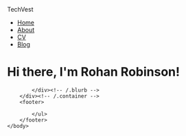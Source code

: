 <!DOCTYPE html>
<html>
	<head>
		TechVest
	</head>
	<body>
		<nav>
    		<ul>
        		<li><a href="/">Home</a></li>
	        	<li><a href="/About">About</a></li>
        		<li><a href="/Reports">CV</a></li>
        		<li><a href="/Blog">Blog</a></li>
    		</ul>
		</nav>
		<div class="container">
    		<div class="blurb">
        		<h1>Hi there, I'm Rohan Robinson!</h1>
			
    		</div><!-- /.blurb -->
		</div><!-- /.container -->
		<footer>
    		
			</ul>
		</footer>
	</body>
</html>

